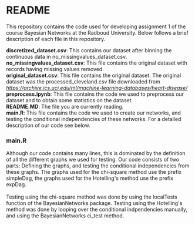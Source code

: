 # README
This repository contains the code used for developing assignment 1 of the course Bayesian Networks at the Radboud University. Below follows a brief description of each file in this repository.

**discretized_dataset.csv**: This contains our dataset after binning the continuous data in no_missingvalues_dataset.csv. <br>
**no_missingvalues_dataset.csv**: This file contains the original dataset with records having missing values removed. <br>
**original_dataset.csv**: This file contains the original dataset. The original dataset was the processed_cleveland.csv file downloaded from *https://archive.ics.uci.edu/ml/machine-learning-databases/heart-disease/* <br>
**preprocess.ipynb**: This file contains the code we used to preprocess our dataset and to obtain some statistics on the dataset. <br>
**README.MD**: The file you are currently reading. <br>
**main.R**: This file contains the code we used to create our networks, and testing the conditional independencies of these networks. For a detailed description of our code see below.

### main.R
Although our code contains many lines, this is dominated by the definition of all the different graphs we used for testing. Our code consists of two parts: Defining the graphs, and testing the conditional independencies from these graphs. The graphs used for the chi-square method use the prefix simpleDag, the graphs used for the Hotelling's method use the prefix expDag. <br> <br>
Testing using the chi-square method was done by using the localTests function of the BayesianNetworks package. Testing using the Hotelling's method was done by looping over the conditional indpendencies manually, and using the BayesianNetworks ci_test method.